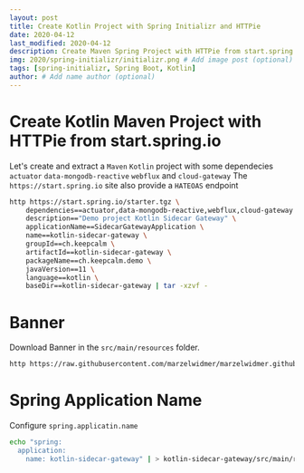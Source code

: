 ```yaml
---
layout: post
title: Create Kotlin Project with Spring Initializr and HTTPie
date: 2020-04-12
last_modified: 2020-04-12
description: Create Maven Spring Project with HTTPie from start.spring.io - Spring Boot - Maven   # Add post description (optional)
img: 2020/spring-initializr/initializr.png # Add image post (optional)
tags: [spring-initializr, Spring Boot, Kotlin]
author: # Add name author (optional)
--- 
```

                                                                                                                
# Create Kotlin Maven Project with HTTPie from start.spring.io 
Let's create and extract a `Maven` `Kotlin` project with some dependecies `actuator` `data-mongodb-reactive` `webflux` and `cloud-gateway`
The `https://start.spring.io` site also provide a `HATEOAS` endpoint

```bash
http https://start.spring.io/starter.tgz \
    dependencies==actuator,data-mongodb-reactive,webflux,cloud-gateway \
    description=="Demo project Kotlin Sidecar Gateway" \
    applicationName==SidecarGatewayApplication \
    name==kotlin-sidecar-gateway \
    groupId==ch.keepcalm \
    artifactId==kotlin-sidecar-gateway \
    packageName==ch.keepcalm.demo \
    javaVersion==11 \
    language==kotlin \
    baseDir==kotlin-sidecar-gateway | tar -xzvf -
```

# Banner
Download Banner in the `src/main/resources` folder.
```bash
http https://raw.githubusercontent.com/marzelwidmer/marzelwidmer.github.io/master/assets/img/2020/spring-initializr/banner.txt > kotlin-sidecar-gateway/src/main/resources/banner.txt
```

# Spring Application Name
Configure `spring.applicatin.name`
```bash
echo "spring:
  application:
    name: kotlin-sidecar-gateway" | > kotlin-sidecar-gateway/src/main/resources/application.yaml
```




[jekyll-docs]: https://jekyllrb.com/docs/home
[jekyll-gh]:   https://github.com/jekyll/jekyll
[jekyll-talk]: https://talk.jekyllrb.com/

